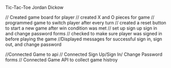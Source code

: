 Tic-Tac-Toe Jordan Dickow

// Created game board for player
// created X and O pieces for game
// programmed game  to switch player after every turn
// created a reset button to start a new game after win condition was met
// set up sign up sign in and change password forms
// checked to make sure player was signed in before playing the game
//Displayed messages for successful sign in, sign out, and change password

//Connected Game to api
// Connected Sign Up/Sign In/ Change Password forms
// Connected Game API to collect game histroy 
